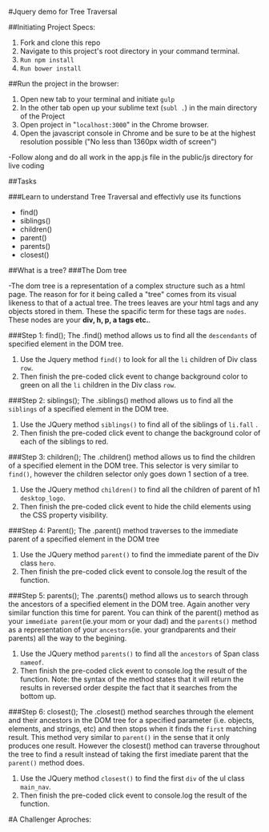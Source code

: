 #Jquery demo for Tree Traversal

##Initiating Project Specs:

1. Fork and clone this repo
2. Navigate to this project's root directory in your command terminal.
3. `Run npm install`
4. `Run bower install`


##Run the project in the browser:

1. Open new tab to your terminal and initiate `gulp`
2. In the other tab open up your sublime text (`subl .`) in the main directory of the Project
3. Open project in "`localhost:3000`" in the Chrome browser.
4. Open the javascript console in Chrome and be sure to be at the highest resolution possible ("No less than 1360px width of screen")

-Follow along and do all work in the app.js file in the public/js directory for live coding

##Tasks 

###Learn to understand Tree Traversal and effectivly use its functions

- find()
- siblings() 
- children() 
- parent() 
- parents() 
- closest() 

##What is a tree?
###The Dom tree 

-The dom tree is a representation of a complex structure such as a html page.
The reason for for it being called a "tree" comes from its visual likeness to that of a actual tree. The trees leaves are your html tags and any objects stored in them. These the spacific term for these tags are `nodes`. These nodes are your **div, h, p, a tags etc.**.




###Step 1: find();
The .find() method allows us to find all the `descendants` of specified element in the DOM tree.


1. Use the Jquery method `find()` to look for all the `li` children of Div class `row`.
2. Then finish the pre-coded click event to change background color to green on all the `li` children in the Div class `row`.

###Step 2: siblings();
The .siblings() method allows us to find all the `siblings` of a specified element in the DOM tree.

1. Use the JQuery method `siblings()` to find all of the siblings of `li.fall` .
2. Then finish the pre-coded click event to change the background color of each of the siblings to red.

###Step 3: children();
The .children() method allows us to find the children of a specified element in the DOM tree.
This selector is very similar to `find()`, however the children selector only goes down 1 section of a tree.

1. Use the JQuery method `children()` to find all the children of parent of h1 `desktop_logo`.
2. Then finish the pre-coded click event to hide the child elements using the CSS property visibility.

###Step 4: Parent();
The .parent() method traverses to the immediate parent of a specified element in the DOM tree

1. Use the JQuery method `parent()` to find the immediate parent of the Div class `hero`.
2. Then finish the pre-coded click event to console.log the result of the function.

###Step 5: parents();
The .parents() method allows us to search through the ancestors of a specified element in the DOM tree.
Again another very similar function this time for parent. You can think of the parent() method as your `immediate parent`(ie.your mom or your dad) and the `parents()` method as a representation of your `ancestors`(ie. your grandparents and their parents) all the way to the begining.

1. Use the JQuery method `parents()` to find all the `ancestors` of Span class `nameof`.
2. Then finish the pre-coded click event to console.log the result of the function.
Note: the syntax of the method states that it will return the results in reversed order despite the fact that it searches from the bottom up.

###Step 6: closest();
The .closest() method searches through the element and their ancestors in the DOM tree for a specified parameter (i.e. objects, elements, and strings, etc) and then stops when it finds the `first` matching result.
This method very similar to `parent()` in the sense that it only produces one result. However the closest() method can traverse throughout the tree to find a result instead of taking the first imediate parent that the `parent()` method does.

1. Use the JQuery method `closest()` to find the first `div` of the ul class `main_nav`.
2. Then finish the pre-coded click event to console.log the result of the function.


#A Challenger Aproches: